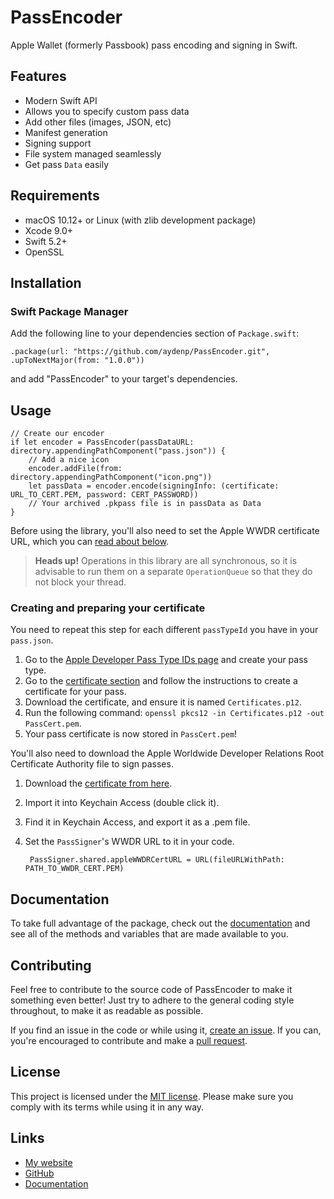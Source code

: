 # PassEncoder

Apple Wallet (formerly Passbook) pass encoding and signing in Swift.

## Features

- Modern Swift API
- Allows you to specify custom pass data
- Add other files (images, JSON, etc)
- Manifest generation
- Signing support
- File system managed seamlessly
- Get pass `Data` easily

## Requirements

- macOS 10.12+ or Linux (with zlib development package)
- Xcode 9.0+
- Swift 5.2+
- OpenSSL

## Installation

### Swift Package Manager

Add the following line to your dependencies section of `Package.swift`:

    .package(url: "https://github.com/aydenp/PassEncoder.git", .upToNextMajor(from: "1.0.0"))

and add "PassEncoder" to your target's dependencies.

## Usage

    // Create our encoder
    if let encoder = PassEncoder(passDataURL: directory.appendingPathComponent("pass.json")) {
        // Add a nice icon
        encoder.addFile(from: directory.appendingPathComponent("icon.png"))
        let passData = encoder.encode(signingInfo: (certificate: URL_TO_CERT.PEM, password: CERT_PASSWORD))
        // Your archived .pkpass file is in passData as Data
    }
    
Before using the library, you'll also need to set the Apple WWDR certificate URL, which you can [read about below](#creating-and-preparing-your-certificate).
    
> **Heads up!** Operations in this library are all synchronous, so it is advisable to run them on a separate `OperationQueue` so that they do not block your thread.

### Creating and preparing your certificate

You need to repeat this step for each different `passTypeId` you have in your `pass.json`.

1. Go to the [Apple Developer Pass Type IDs page](https://developer.apple.com/account/ios/identifier/passTypeId) and create your pass type.
2. Go to the [certificate section](https://developer.apple.com/account/ios/certificate/) and follow the instructions to create a certificate for your pass.
3. Download the certificate, and ensure it is named `Certificates.p12`.
4. Run the following command: `openssl pkcs12 -in Certificates.p12 -out PassCert.pem`.
5. Your pass certificate is now stored in `PassCert.pem`!

You'll also need to download the Apple Worldwide Developer Relations Root Certificate Authority file to sign passes.

1. Download the [certificate from here](https://developer.apple.com/certificationauthority/AppleWWDRCA.cer).
2. Import it into Keychain Access (double click it).
3. Find it in Keychain Access, and export it as a .pem file.
4. Set the `PassSigner`'s WWDR URL to it in your code.

        PassSigner.shared.appleWWDRCertURL = URL(fileURLWithPath: PATH_TO_WWDR_CERT.PEM)

## Documentation

To take full advantage of the package, check out the [documentation](https://aydenp.github.io/PassEncoder/) and see all of the methods and variables that are made available to you.

## Contributing

Feel free to contribute to the source code of PassEncoder to make it something even better! Just try to adhere to the general coding style throughout, to make it as readable as possible.

If you find an issue in the code or while using it, [create an issue](/issues/new). If you can, you're encouraged to contribute and make a [pull request](/pulls).

## License

This project is licensed under the [MIT license](/LICENSE). Please make sure you comply with its terms while using it in any way.

## Links

- [My website](https://www.madebyayden.co)
- [GitHub](https://www.github.com/aydenp/PassEncoder)
- [Documentation](https://aydenp.github.io/PassEncoder/)
